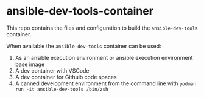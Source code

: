 # ansible-dev-tools-container

This repo contains the files and configuration to build the `ansible-dev-tools` container.

When available the `ansible-dev-tools` container can be used:

1) As an ansible execution environment or ansible execution environment base image
2) A dev container with VSCode
3) A dev container for Githuib code spaces
4) A canned development environment from the command line with `podman run -it ansible-dev-tools /bin/zsh`

